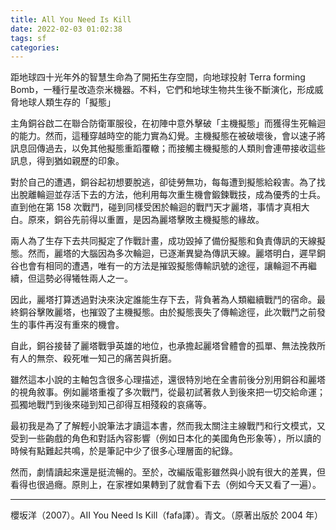 ```yaml
---
title: All You Need Is Kill
date: 2022-02-03 01:02:38
tags: sf
categories:
---
```

距地球四十光年外的智慧生命為了開拓生存空間，向地球投射 Terra forming Bomb，一種行星改造奈米機器。不料，它們和地球生物共生後不斷演化，形成威脅地球人類生存的「擬態」

<!--more-->

主角銅谷啟二在聯合防衛軍服役，在初陣中意外擊破「主機擬態」而獲得生死輪迴的能力。然而，這種穿越時空的能力實為幻覺。主機擬態在被破壞後，會以速子將訊息回傳過去，以免其他擬態重蹈覆轍；而接觸主機擬態的人類則會連帶接收這些訊息，得到猶如親歷的印象。

對於自己的遭遇，銅谷起初想要脫逃，卻徒勞無功，每每遭到擬態給殺害。為了找出脫離輪迴並存活下去的方法，他利用每次重生機會鍛鍊戰技，成為優秀的士兵。直到他在第 158 次戰鬥，碰到同樣受困於輪迴的戰鬥天才麗塔，事情才真相大白。原來，銅谷先前得以重置，是因為麗塔擊敗主機擬態的緣故。

兩人為了生存下去共同擬定了作戰計畫，成功毀掉了備份擬態和負責傳訊的天線擬態。然而，麗塔的大腦因為多次輪迴，已逐漸異變為傳訊天線。麗塔明白，遲早銅谷也會有相同的遭遇，唯有一的方法是摧毀擬態傳輸訊號的途徑，讓輪迴不再繼續，但這勢必得犧牲兩人之一。

因此，麗塔打算透過對決來決定誰能生存下去，背負著為人類繼續戰鬥的宿命。最終銅谷擊敗麗塔，也摧毀了主機擬態。由於擬態喪失了傳輸途徑，此次戰鬥之前發生的事件再沒有重來的機會。

自此，銅谷接替了麗塔戰爭英雄的地位，也承擔起麗塔曾體會的孤單、無法挽救所有人的無奈、殺死唯一知己的痛苦與折磨。

雖然這本小說的主軸包含很多心理描述，還很特別地在全書前後分別用銅谷和麗塔的視角敘事。例如麗塔重複了多次戰鬥，從最初試著救人到後來把一切交給命運；孤獨地戰鬥到後來碰到知己卻得互相殘殺的哀痛等。

最初我是為了了解輕小說筆法才讀這本書，然而我太關注主線戰鬥和行文模式，又受到一些齣戲的角色和對話內容影響（例如日本化的美國角色形象等），所以讀的時候有點難起共鳴，於是筆記中少了很多心理層面的紀錄。

然而，劇情讀起來還是挺流暢的。至於，改編版電影雖然與小說有很大的差異，但看得也很過癮。原則上，在家裡如果轉到了就會看下去（例如今天又看了一遍）。

---

櫻坂洋（2007）。AII You Need Is Kill（fafa譯）。青文。（原著出版於 2004 年）